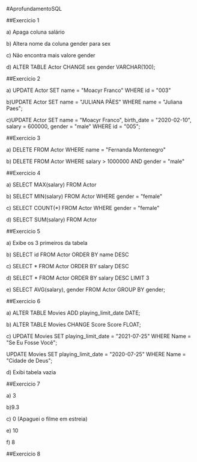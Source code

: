 #AprofundamentoSQL

##Exercicio 1

a) Apaga coluna salário

b) Altera nome da coluna gender para sex

c) Não encontra mais valore gender

d) ALTER TABLE Actor CHANGE sex gender VARCHAR(100);

##Exercicio 2

a) UPDATE Actor
SET name = "Moacyr Franco"
WHERE id = "003"

b)UPDATE Actor
SET name = "JULIANA PÃES"
WHERE name = "Juliana Paes";

c)UPDATE Actor
SET 
name = "Moacyr Franco",
birth_date = "2020-02-10",
salary = 600000,
gender = "male"
WHERE id = "005";

##Exercicio 3

a) DELETE FROM Actor WHERE name = "Fernanda Montenegro"

b) DELETE FROM Actor WHERE salary > 1000000 AND gender = "male"

##Exercicio 4

a) SELECT MAX(salary) FROM Actor

b) SELECT MIN(salary) FROM Actor WHERE gender = "female"

c) SELECT COUNT(*) FROM Actor WHERE gender = "female"

d) SELECT SUM(salary) FROM Actor

##Exercicio 5

a) Exibe os 3 primeiros da tabela

b) SELECT id FROM Actor ORDER BY name DESC 

c) SELECT * FROM Actor ORDER BY salary DESC 

d) SELECT * FROM Actor ORDER BY salary DESC LIMIT 3

e) SELECT AVG(salary), gender FROM Actor
GROUP BY gender;

##Exercicio 6   

a) ALTER TABLE Movies ADD playing_limit_date DATE;

b) ALTER TABLE Movies CHANGE Score Score FLOAT;

c) UPDATE Movies
SET playing_limit_date = "2021-07-25"
WHERE Name = "Se Eu Fosse Você";

UPDATE Movies
SET playing_limit_date = "2020-07-25"
WHERE Name = "Cidade de Deus";

d) Exibi tabela vazia

##Exercicio 7

a) 3

b)9.3

c) 0 (Apaguei o filme em estreia)

e) 10

f) 8

##Exercicio 8